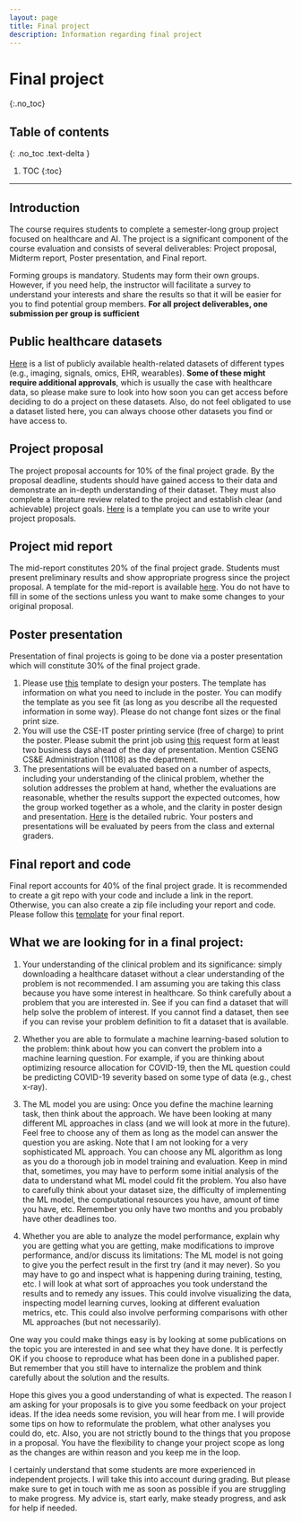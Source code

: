 ```yaml
---
layout: page
title: Final project
description: Information regarding final project
---
```


# Final project
{:.no_toc}

## Table of contents
{: .no_toc .text-delta }

1. TOC
{:toc}

---
## Introduction

The course requires students to complete a semester-long group project focused on healthcare and AI. The project is a significant component of the course evaluation and consists of several deliverables: Project proposal, Midterm report, Poster presentation, and Final report.

Forming groups is mandatory. Students may form their own groups. However, if you need help, the instructor will facilitate a survey to understand your interests and share the results so that it will be easier for you to find potential group members. **For all project deliverables, one submission per group is sufficient** 

## Public healthcare datasets

[Here](https://docs.google.com/document/d/1DSlLnt318xdyVZ4c2RTAItvBvmpQwkCuENh0SkGzD8I/edit) is a list of publicly available health-related datasets of different types (e.g., imaging, signals, omics, EHR, wearables).  **Some of these might require additional approvals**, which is usually the case with healthcare data, so please make sure to look into how soon you can get access before deciding to do a project on these datasets. Also, do not feel obligated to use a dataset listed here, you can always choose other datasets you find or have access to.

## Project proposal 
The project proposal accounts for 10% of the final project grade. By the proposal deadline, students should have gained access to their data and demonstrate an in-depth understanding of their dataset. They must also complete a literature review related to the project and establish clear (and achievable) project goals. [Here](https://z.umn.edu/ml4h_project_proposal_template) is a template you can use to write your project proposals.

## Project mid report 
The mid-report constitutes 20% of the final project grade. Students must present preliminary results and show appropriate progress since the project proposal. A template for the mid-report is available [here](https://docs.google.com/document/d/1YFDiMMquKg6-svfs-tDUWPIeW7SNw2Sg0tt9KMfeetM/edit). You do not have to fill in some of the sections unless you want to make some changes to your original proposal.

## Poster presentation
Presentation of final projects is going to be done via a poster presentation which will constitute 30% of the final project grade. 
1. Please use [this](https://docs.google.com/presentation/d/1BjLnkmEeBLMDWiMWVbwjIQRmmoczuWCS/edit#slide=id.p2) template to design your posters. The template has information on what you need to include in the poster. You can modify the template as you see fit (as long as you describe all the requested information in some way). Please do not change font sizes or the final print size.
2. You will use the CSE-IT poster printing service (free of charge) to print the poster. Please submit the print job using [this](https://tdx.umn.edu/TDClient/31/Portal/Requests/TicketRequests/NewForm?ID=eEBbAJFCJqw_&RequestorType=Service) request form at least two business days ahead of the day of presentation. Mention CSENG CS&E Administration (11108) as the department. 
3. The presentations will be evaluated based on a number of aspects, including your understanding of the clinical problem, whether the solution addresses the problem at hand, whether the evaluations are reasonable, whether the results support the expected outcomes, how the group worked together as a whole, and the clarity in poster design and presentation. [Here](https://docs.google.com/document/d/1ruRTf9SO3S-ZnRKmg_b7MFKZbJwVoQNF-FOBtJxNnqM/edit) is the detailed rubric. Your posters and presentations will be evaluated by peers from the class and external graders.

## Final report and code
Final report accounts for 40% of the final project grade. It is recommended to create a git repo with your code and include a link in the report. Otherwise, you can also create a zip file including your report and code. Please follow this [template](https://docs.google.com/document/d/1Q38N_rB7ki4oCeSSQ6khWJ2HPonrqKg8oAHUl14dDCI/edit) for your final report. 

## What we are looking for in a final project:

1. Your understanding of the clinical problem and its significance: simply downloading a healthcare dataset without a clear understanding of the problem is not recommended. I am assuming you are taking this class because you have some interest in healthcare. So think carefully about a problem that you are interested in. See if you can find a dataset that will help solve the problem of interest. If you cannot find a dataset, then see if you can revise your problem definition to fit a dataset that is available.

2. Whether you are able to formulate a machine learning-based solution to the problem: think about how you can convert the problem into a machine learning question. For example, if you are thinking about optimizing resource allocation for COVID-19, then the ML question could be predicting COVID-19 severity based on some type of data (e.g., chest x-ray).

3. The ML model you are using: Once you define the machine learning task, then think about the approach. We have been looking at many different ML approaches in class (and we will look at more in the future). Feel free to choose any of them as long as the model can answer the question you are asking. Note that I am not looking for a very sophisticated ML approach. You can choose any ML algorithm as long as you do a thorough job in model training and evaluation. Keep in mind that, sometimes, you may have to perform some initial analysis of the data to understand what ML model could fit the problem. You also have to carefully think about your dataset size, the difficulty of implementing the ML model, the computational resources you have, amount of time you have, etc. Remember you only have two months and you probably have other deadlines too. 

4. Whether you are able to analyze the model performance, explain why you are getting what you are getting, make modifications to improve performance, and/or discuss its limitations: The ML model is not going to give you the perfect result in the first try (and it may never). So you may have to go and inspect what is happening during training, testing, etc. I will look at what sort of approaches you took understand the results and to remedy any issues. This could involve visualizing the data, inspecting model learning curves, looking at different evaluation metrics, etc. This could also involve performing comparisons with other ML approaches (but not necessarily).  

One way you could make things easy is by looking at some publications on the topic you are interested in and see what they have done. It is perfectly OK if you choose to reproduce what has been done in a published paper. But remember that you still have to internalize the problem and think carefully about the solution and the results.

Hope this gives you a good understanding of what is expected. The reason I am asking for your proposals is to give you some feedback on your project ideas. If the idea needs some revision, you will hear from me. I will provide some tips on how to reformulate the problem, what other analyses you could do, etc. Also, you are not strictly bound to the things that you propose in a proposal. You have the flexibility to change your project scope as long as the changes are within reason and you keep me in the loop.

I certainly understand that some students are more experienced in independent projects. I will take this into account during grading. But please make sure to get in touch with me as soon as possible if you are struggling to make progress. My advice is, start early, make steady progress, and ask for help if needed.
